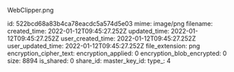 WebClipper.png

id: 522bcd68a83b4ca78eacdc5a574d5e03
mime: image/png
filename: 
created_time: 2022-01-12T09:45:27.252Z
updated_time: 2022-01-12T09:45:27.252Z
user_created_time: 2022-01-12T09:45:27.252Z
user_updated_time: 2022-01-12T09:45:27.252Z
file_extension: png
encryption_cipher_text: 
encryption_applied: 0
encryption_blob_encrypted: 0
size: 8894
is_shared: 0
share_id: 
master_key_id: 
type_: 4